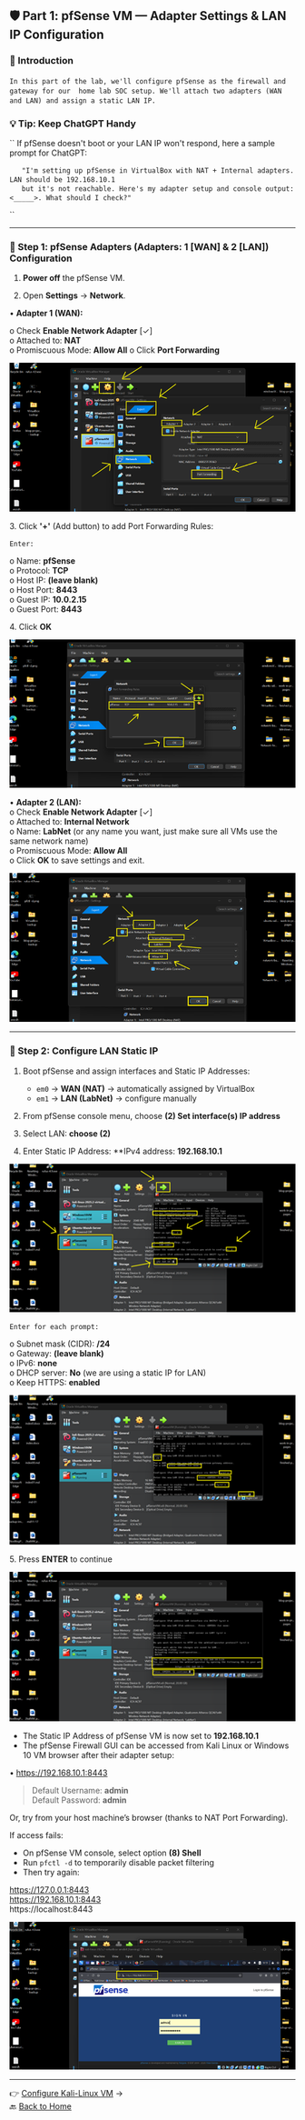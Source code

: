 ﻿## 🛡️ Part 1: pfSense VM — Adapter Settings & LAN IP Configuration

### 📌 Introduction

``
       In this part of the lab, we'll configure pfSense as the firewall and gateway for our 
       home lab SOC setup. We'll attach two adapters (WAN and LAN) and assign a static LAN IP.
``

### 💡 Tip: Keep ChatGPT Handy

``
       If pfSense doesn't boot or your LAN IP won't respond, here a sample prompt for ChatGPT:  

       "I'm setting up pfSense in VirtualBox with NAT + Internal adapters. LAN should be 192.168.10.1 
       but it's not reachable. Here's my adapter setup and console output: <_____>. What should I check?"
``

---

### 🔹 Step 1: pfSense Adapters (Adapters: 1 [WAN] & 2 [LAN]) Configuration

1. **Power off** the pfSense VM.

2. Open **Settings** → **Network**.

• **Adapter 1 (WAN):**  

o Check **Enable Network Adapter** [✓]  
o Attached to: **NAT**  
o Promiscuous Mode: **Allow All**
o Click **Port Forwarding** 

![](../images/9p1-images/Pf1.png)

3\. Click **'+'** (Add button) to add Port Forwarding Rules:

	Enter:

o Name: **pfSense**  
o Protocol: **TCP**  
o Host IP: **(leave blank)**  
o Host Port: **8443**  
o Guest IP: **10.0.2.15**  
o Guest Port: **8443**

4\. Click **OK**
	
![](../images/9p1-images/Pf2.png)

• **Adapter 2 (LAN):**  
o Check **Enable Network Adapter** [✓]  
o Attached to: **Internal Network**  
o Name: **LabNet** (or any name you want, just make sure all VMs use the same network name)  
o Promiscuous Mode: **Allow All**  
o Click **OK** to save settings and exit.  

![](../images/9p1-images/Pf3.png)

---

### 🔹 Step 2: Configure LAN Static IP

1. Boot pfSense and assign interfaces and Static IP Addresses:

   	- `em0` → **WAN (NAT)** → automatically assigned by VirtualBox  
  	- `em1` → **LAN (LabNet)** → configure manually  

2. From pfSense console menu, choose **(2) Set interface(s) IP address**  

3. Select LAN: **choose (2)**  

4. Enter Static IP Address:  **IPv4 address: **192.168.10.1**  

![](../images/9p1-images/Pf44.png)

	Enter for each prompt:

o Subnet mask (CIDR): **/24**  
o Gateway: **(leave blank)**  
o IPv6: **none**  
o DHCP server: **No** (we are using a static IP for LAN)  
o Keep HTTPS: **enabled**  

![](../images/9p1-images/Pf55.png)

5\. Press **ENTER** to continue  

![](../images/9p1-images/Pf66.png)

- The Static IP Address of pfSense VM is now set to **192.168.10.1**  
- The pfSense Firewall GUI can be accessed from Kali Linux or Windows 10 VM browser after their adapter setup:  

• https://192.168.10.1:8443

> 	Default Username: **admin**  
> 	Default Password: **admin**

Or, try from your host machine’s browser (thanks to NAT Port Forwarding). 
 
If access fails:  

- On pfSense VM console, select option **(8) Shell**  
- Run `pfctl -d` to temporarily disable packet filtering  
- Then try again:  

https://127.0.0.1:8443<br>
https://192.168.10.1:8443<br>
https://localhost:8443

![](../images/9p1-images/Pf7.png)

---


👉 [Configure Kali-Linux VM](/_.md) →  
🔙 [Back to Home](../index.md) 
